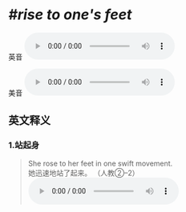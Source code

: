 # ***\#rise to one's feet*** 
英音
<audio src="./media/rise to one's feet1.aac" controls="controls"></audio>

美音
<audio src="./media/rise to one's feet2.aac" controls="controls"></audio>



  

英文释义
---
### 1.**站起身**  

 > She rose to her feet in one swift movement.  
 > 她迅速地站了起来。  （人教②–2）  
<audio src="./media/rise-4.aac" controls="controls"></audio>


